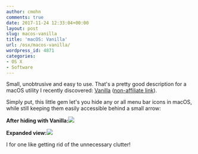 ```yaml
---
author: cmohn
comments: true
date: 2017-11-24 12:33:04+00:00
layout: post
slug: macos-vanilla
title: 'macOS: Vanilla'
url: /osx/macos-vanilla/
wordpress_id: 4871
categories:
- OS X
- Software
---
```


Small, unobtrusive and easy to use. That's a pretty good description for a macOS utility I recently discovered: [Vanilla](http://vanilla.wolves.fm/r/SyU119Hlz) ([non-affiliate link](http://matthewpalmer.net/vanilla/)).

Simply put, this little gem let's you hide any or all menu bar icons in macOS, while still keeping them easily accessible behind a small arrow:

**After hiding with Vanilla:![](http://vninja.net/wordpress/wp-content/uploads/2017/11/Screenshot-2017-11-24-13.26.30-644x48.png)**



**Expanded view:**![](http://vninja.net/wordpress/wp-content/uploads/2017/11/Screenshot-2017-11-24-13.27.14-644x48.png)



I for one like getting rid of the unnecessary clutter!
